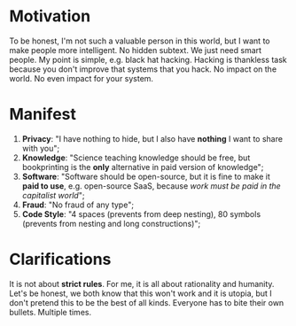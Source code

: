 # Motivation

To be honest, I'm not such a valuable person in this world, but I want to make people more intelligent. No hidden subtext. We just need smart people.
My point is simple, e.g. black hat hacking. Hacking is thankless task because you don't improve that systems that you hack. No impact on the world. No even impact for your system.

# Manifest

1) **Privacy**: "I have nothing to hide, but I also have **nothing** I want to share with you";
2) **Knowledge**: "Science teaching knowledge should be free, but bookprinting is the **only** alternative in paid version of knowledge";
3) **Software**: "Software should be open-source, but it is fine to make it **paid to use**, e.g. open-source SaaS, because _work must be paid in the capitalist world_";
4) **Fraud**: "No fraud of any type";
5) **Code Style**: "4 spaces (prevents from deep nesting), 80 symbols (prevents from nesting and long constructions)";

# Сlarifications

It is not about **strict rules**. For me, it is all about rationality and humanity.
Let's be honest, we both know that this won't work and it is utopia, but I don't pretend this to be the best of all kinds.
Everyone has to bite their own bullets. Multiple times.
